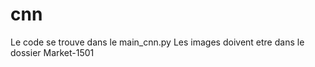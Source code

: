 # cnn
 Le code se trouve dans le main_cnn.py
 Les images doivent etre dans le dossier Market-1501 		
